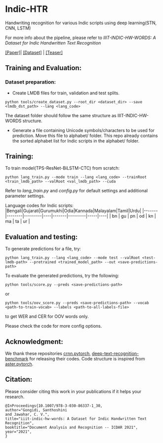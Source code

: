 # Indic-HTR
Handwriting recognition for various Indic scripts using deep learning(STN, CNN, LSTM)

For more info about the pipeline, please refer to *IIIT-INDIC-HW-WORDS: A Dataset for Indic Handwritten Text Recognition*

[\[Paper\]](http://cvit.iiit.ac.in/images/ConferencePapers/2021/iiit-indic-hw-words.pdf)| [\[Dataset\]](http://cvit.iiit.ac.in/research/projects/cvit-projects/iiit-indic-hw-words) | [\[Teaser\]](http://cvit.iiit.ac.in/images/Projects/iiit-indic-hw-words/331.mp4)

## Training and Evaluation:

### Dataset preparation:
- Create LMDB files for train, validation and test splits.
```
python tools/create_dataset.py --root_dir <dataset_dir> --save <lmdb_dst_path> --lang <lang_code>
```
The dataset folder should follow the same structure as IIIT-INDIC-HW-WORDS structure.

- Generate a file containing Unicode symbols/characters to be used for prediction. Move this file to alphabet/ folder.
  This repo already contains the sorted alphabet list for Indic scripts in the alphabet/ folder.

## Training:

To train model(TPS-ResNet-BiLSTM-CTC) from scratch:
```
python lang_train.py --mode train --lang <lang_code> --trainRoot <train_lmdb_path> --valRoot <val_lmdb_path> --cuda
```
Refer to *lang_train.py* and *config.py* for default settings and additional parameter settings.

Language codes for Indic scripts:
|Bengali|Gujarati|Gurumukhi|Odia|Kannada|Malayalam|Tamil|Urdu|
|-------|--------|---------|----|-------|---------|-----|----|
|   bn  |   gu   |    pn   | od |   kn  |    ma   |  ta | ur |

## Evaluation and testing:
To generate predictions for a <test-lmdb> file, try:
```
python lang_train.py --lang <lang_code> --mode test --valRoot <test-lmdb-path> --pretrained <trained_model_path> --out <save-predictions-path> 
```
To evaluate the generated predictions, try the following:
```
python tools/score.py --preds <save-predictions-path>
```
or
```
python tools/oov_score.py --preds <save-predictions-path> --vocab <path-to-train-vocab> --labels <path-to-all-labels-file>
```
to get WER and CER for OOV words only.

Please check the code for more config options.

<!-- ## Pretrained Models:
Will be released soon. -->

## Acknowledgment:
We thank these repositories [crnn.pytorch](https://github.com/meijieru/crnn.pytorch), [deep-text-recognition-benchmark](https://github.com/clovaai/deep-text-recognition-benchmark) for releasing their codes.
Code structure is inspired from [aster.pytorch](https://github.com/ayumiymk/aster.pytorch).


## Citation:
Please consider citing this work in your publications if it helps your research.
```
@InProceedings{10.1007/978-3-030-86337-1_30,
author="Gongidi, Santhoshini
and Jawahar, C. V.",
title="iiit-indic-hw-words: A Dataset for Indic Handwritten Text Recognition",
booktitle="Document Analysis and Recognition -- ICDAR 2021",
year="2021",
}
```

